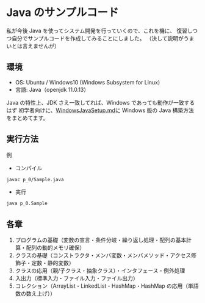 # Java のサンプルコード

私が今後 Java を使ってシステム開発を行っていくので、これを機に、
復習しつつ自分でサンプルコードを作成してみることにしました。
（決して説明がうまいとは言えませんが）

## 環境

- OS: Ubuntu / Windows10 (Windows Subsystem for Linux)
- 言語: Java（openjdk 11.0.13）

Java の特性上、JDK さえ一致してれば、Windows であっても動作が一致するはず
初学者向けに、[WindowsJavaSetup.md](./WindowsJavaSetup.md)に Windows 版の Java 構築方法をまとめてます。

## 実行方法

例

- コンパイル

```sh
javac p_0/Sample.java
```

- 実行

```sh
java p_0.Sample
```

## 各章

1. プログラムの基礎（変数の宣言・条件分岐・繰り返し処理・配列の基本計算・配列の動的メモリ確保）
2. クラスの基礎（コンストラクタ・メンバ変数・メンバメソッド・アクセス修飾子・定数・静的変数）
3. クラスの応用（親/子クラス・抽象クラス）・インタフェース・例外処理
4. 入出力（標準入力・ファイル入力・ファイル出力）
5. コレクション（ArrayList・LinkedList・HashMap・HashMap の応用（単語数の数え上げ））
